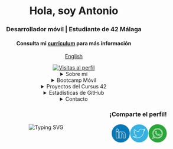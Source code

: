 <h1 align="center">Hola, soy Antonio</h1>
<h3 align="center">Desarrollador móvil | Estudiante de 42 Málaga</h3>
<h4 align="center">Consulta mi <a href="https://github.com/AntonioJesusRM/AntonioJesusRM/blob/main/Curriculum.pdf" target="_blank">currículum</a> para más información</h4>

<p align="center">
        <a href="https://github.com/AntonioJesusRM/AntonioJesusRM/blob/main/README.md"><span>English</span></a>
</p>

<div align="center">
<a href="https://visitcount.itsvg.in">
  <img src="https://visitcount.itsvg.in/api?id=AntonioJesusRM&label=Visitas%20al%20perfil&color=1&icon=0&pretty=false" alt="Visitas al perfil">
</a>

<details>
  <summary>Sobre mí</summary>
<h2 align="center">Sobre mí</h2>

<p>
Soy un desarrollador junior que ha completado con éxito un bootcamp de programación móvil y el prestigioso curso de 42. Desde que comencé mi educación superior en programación, he trabajado en varios proyectos personales y continuado mi formación, impulsado por mi pasión por la tecnología.

He demostrado habilidades sólidas en esfuerzo y aprendizaje, resiliencia ante la frustración y habilidades para resolver problemas a lo largo de mi experiencia profesional. Busco un proyecto donde pueda aplicar mis conocimientos como desarrollador de aplicaciones móviles y seguir creciendo en una empresa que comparta mis valores.
</p>
<h2 align="center">Mis Habilidades Técnicas</h2>

<h3>Lenguajes</h3>

[![Mis Habilidades](https://skillicons.dev/icons?i=kotlin,c,cpp,html,css,js,python)](https://skillicons.dev)

<p>
        <img align="center" src="https://github-readme-stats.vercel.app/api/top-langs?username=AntonioJesusRM&show_icons=true&locale=es&layout=compact" alt="Antonio Jesus stats" />
</p>

<h3>Herramientas</h3>

[![Mis Habilidades](https://skillicons.dev/icons?i=androidstudio,bash,vim,vscode,github,git,docker)](https://skillicons.dev)

</details>

<details>
  <summary>Bootcamp Móvil</summary>

  <h2 align="center">Proyectos del Bootcamp</h2>
  <p align="center">Aquí están los proyectos que completé durante el bootcamp de móvil.</p>

  | Nº  | Nombre del Proyecto | Descripción                             | Estado |
  | --- | ------------------- | --------------------------------------- | ------ |
  | 01  | [Primer Proyecto](../../../My-first-project-with-Android-Studio) | Proyecto de inicio del bootcamp         | ✅     |
  | 02  | [Sprint2Lab](../../../Sprint2Lab) | Herramienta de cálculo de área          | ✅     |
  | 03  | [Sprint3Lab](../../../Sprint3Lab) | Aplicación de lista de películas        | ✅     |
  | 04  | [ChitChat](../../../ChitChat) | Aplicación de chat móvil con integración de API | ✅     |
</details>

<details>
  <summary>Proyectos del Cursus 42</summary>
<div align="center">
<h2>Proyectos del Cursus 42</h2>
</div>
<p align="center">Este es mi perfil de GitHub donde puedes encontrar todos los proyectos que he completado durante mi tiempo en 42.</p>

| Nº | Nombre del Proyecto | Descripción | Estado |
| --- | --- | --- | --- |
| 01 | [libft](../../../libft) | Mi propia biblioteca en C | ✅ |
| 02 | [ft_printf](../../../printf) | Recodificación de la función printf | ✅ | 
| 03 | [get_next_line](../../../get_next_line) | Una función que lee una línea de un descriptor de archivo | ✅ |
| 04 | Born2beroot | Configuración de un servidor seguro | ✅ |
| 05 | [push_swap](../../../push__swap) | Un algoritmo de ordenación utilizando dos pilas | ✅ |
| 06 | [pipex](../../../pipex) | Un programa que replica la funcionalidad de los pipes de Unix | ✅ |
| 07 | [fract-ol](../../../fractol) | Un programa que renderiza fractales | ✅ |
| 08 | [Philosphers](../../../philo) | Un programa que simula el problema de los filósofos comensales | ✅ |
| 09 | minishell | Implementación de un shell UNIX | ✅ |
| 10 | [cub3d](../../../cub3D) | Un motor de juego 3D con raycasting | ✅ |
| 11 | [CPP Module 00](../../../cpp/tree/master/modulo00) | Introducción a C++ | ✅ |
| 12 | [CPP Module 01](../../../cpp/tree/master/modulo01) | Asignación de memoria y referencias en C++ | ✅ |
| 13 | [CPP Module 02](../../../cpp/tree/master/modulo02) | Polimorfismo ad-hoc, sobrecarga de operadores y clases canónicas en C++ | ✅ |
| 14 | [CPP Module 03](../../../cpp/tree/master/modulo03) | Herencia en C++ | ✅ | 80/100 |
| 15 | [CPP Module 04](../../../cpp/tree/master/modulo04) | Polimorfismo de subtipos, clases abstractas e interfaces en C++ | ✅ |
| 16 | [CPP Module 05](../../../cpp/tree/master/modulo05) | Clases anidadas, excepciones y flujos de archivos en C++ | ✅ |
| 17 | [CPP Module 06](../../../cpp/tree/master/modulo06) | Conversiones en C++, plantillas, STL | ✅ |
| 18 | [CPP Module 07](../../../cpp/tree/master/modulo07) | Plantillas en profundidad, contenedores en C++ | ✅ |
| 19 | [CPP Module 08](../../../cpp/tree/master/modulo08) | Contenedores templados, iteradores en C++ | ✅ |
| 20 | [CPP Module 09](../../../cpp/tree/master/modulo09) | Contenedores templados, iteradores en C++ | ✅ |
| 21 | NetPractice | Ejercicios de administración de redes y sistemas | ✅ |
| 22 | [ft_irc](../../../ft_irc) | Implementación de un servidor IRC | ✅ |
| 23 | [Inception](../../../inception) | Proyecto de Docker-Compose | ✅ |
| 24 | [ft_transcendence](../../../ft_transcendence) | Implementación de un servidor de juego multijugador | ✅ |
---

<div align="center">
  <br>
  <a href="https://github.com/oakoudad/badge42">
    <img src="https://badge.mediaplus.ma/darkblue/aruiz-mo?1337Badge=off&UM6P=off" alt="Estadísticas de 42 de aruiz-mo" />
  </a>
</div>
</details>

<details>
  <summary>Estadísticas de GitHub</summary>
<div align="center">

<h2>Estadísticas de GitHub</h2>

![](https://github-readme-stats.vercel.app/api?username=AntonioJesusRM&theme=light&hide_border=true&include_all_commits=false&count_private=false)<br/>


![](https://github-profile-trophy.vercel.app/?username=AntonioJesusRM&theme=flat&no-frame=true&no-bg=true&margin-w=4)

</div>
</details>

<details>
  <summary>Contacto</summary>
<div align="center">
    <h2 align="center">Puedes contactarme a través de:</h2>
    <p align="center">
      <br/>
      <a href="https://www.linkedin.com/in/antonio-jesus-ruiz-moreno/" target="blank"><img align="center"
         src="https://img.shields.io/badge/LinkedIn-0077B5?style=for-the-badge&logo=linkedin&logoColor=whitE"
         alt="AntonioJesusRM linkedin" height="30"/></a>
      <a href="mailto:antjrm95@hotmail.com" target="blank"><img align="center"
         src="https://img.shields.io/badge/Gmail-D14836?style=for-the-badge&logo=gmail&logoColor=white"
         alt="AntonioJesusRM mail" height="30"/></a>
      <a href="https://wa.me/+34622940920" target="blank"><img align="center"
         src="https://img.shields.io/badge/WhatsApp-25D366?style=for-the-badge&logo=whatsapp&logoColor=white"
         alt="AntonioJesusRM Whatsapp" height="30"/></a>
      <br>
    </p>
</details>
  
<h3 align="right">¡Comparte el perfil!</h3>

[<img src="https://github.com/AntonioJesusRM/media/blob/main/whatsapp-icon.png" width="50" height="50" align="right"></img>](https://api.whatsapp.com/send?text=¡Hola!%20Mira%20este%20perfil%20genial%20que%20encontré%20en%20Github.%20%0ahttps://github.com/AntonioJesusRM)
[<img src="https://github.com/AntonioJesusRM/media/blob/main/twitter-icon.png" width="50" height="50" align="right"></img>](https://twitter.com/intent/tweet?url=https://github.com/AntonioJesusRM&text=¡Hola!%20Mira%20este%20repositorio%20genial%20que%20encontré%20en%20Github)
[<img src="https://github.com/AntonioJesusRM/media/blob/main/linkedin-icon.png" width="50" height="50" align="right"></img>](https://www.linkedin.com/sharing/share-offsite/?url=https://github.com/AntonioJesusRM)

<p align="center">
  <img src="https://readme-typing-svg.demolab.com?font=Fira+Code&pause=1000&color=1D5CAE&center=true&vCenter=true&width=435&lines=Apasionado+por+la+tecnología;Trabajo+en+equipo+e+innovación" alt="Typing SVG" />
</p>

